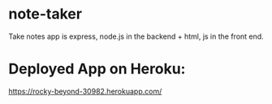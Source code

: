 # note-taker
Take notes app is express, node.js in the backend + html, js in the front end. 

# Deployed App on Heroku:

https://rocky-beyond-30982.herokuapp.com/
